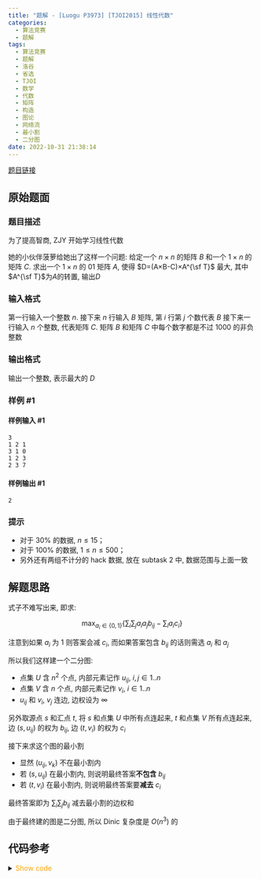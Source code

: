 ```yaml
---
title: "题解 - [Luogu P3973] [TJOI2015] 线性代数"
categories:
  - 算法竞赛
  - 题解
tags:
  - 算法竞赛
  - 题解
  - 洛谷
  - 省选
  - TJOI
  - 数学
  - 代数
  - 矩阵
  - 构造
  - 图论
  - 网络流
  - 最小割
  - 二分图
date: 2022-10-31 21:38:14
---
```


[题目链接](https://www.luogu.com.cn/problem/P3973)

<!-- more -->

## 原始题面

### 题目描述

为了提高智商, ZJY 开始学习线性代数

她的小伙伴菠萝给她出了这样一个问题: 给定一个 $n \times n$ 的矩阵 $B$ 和一个 $1 \times n$ 的矩阵 $C$. 求出一个 $1×n$ 的 01 矩阵 $A$, 使得 $D=(A×B-C)×A^{\sf T}$ 最大, 其中$A^{\sf T}$为$A$的转置, 输出$D$

### 输入格式

第一行输入一个整数 $n$. 接下来 $n$ 行输入 $B$ 矩阵, 第 $i$ 行第 $j$ 个数代表 $B$ 接下来一行输入 $n$ 个整数, 代表矩阵 $C$. 矩阵 $B$ 和矩阵 $C$ 中每个数字都是不过 $1000$ 的非负整数

### 输出格式

输出一个整数, 表示最大的 $D$

### 样例 #1

#### 样例输入 #1

```input1
3
1 2 1
3 1 0
1 2 3
2 3 7
```

#### 样例输出 #1

```output1
2
```

### 提示

- 对于 $30\%$ 的数据, $n \leq 15$；
- 对于 $100\%$ 的数据, $1 \leq n \leq 500$；
- 另外还有两组不计分的 hack 数据, 放在 subtask 2 中, 数据范围与上面一致

## 解题思路

式子不难写出来, 即求:

$$\max_{a_i\in\{0,1\}}\left\{\sum_i\sum_j a_ia_jb_{ij}-\sum_i a_ic_i\right\}$$

注意到如果 $a_i$ 为 $1$ 则答案会减 $c_i$, 而如果答案包含 $b_{ij}$ 的话则需选 $a_i$ 和 $a_j$

所以我们这样建一个二分图:

- 点集 $U$ 含 $n^2$ 个点, 内部元素记作 $u_{ij}$, $i,j\in 1..n$
- 点集 $V$ 含 $n$ 个点, 内部元素记作 $v_i$, $i\in 1..n$
- $u_{ij}$ 和 $v_i$, $v_j$ 连边, 边权设为 $\infty$

另外取源点 $s$ 和汇点 $t$, 将 $s$ 和点集 $U$ 中所有点连起来, $t$ 和点集 $V$ 所有点连起来, 边 $(s,u_{ij})$ 的权为 $b_{ij}$, 边 $(t,v_i)$ 的权为 $c_i$

接下来求这个图的最小割

- 显然 $(u_{ij},v_k)$ 不在最小割内
- 若 $(s,u_{ij})$ 在最小割内, 则说明最终答案**不包含** $b_{ij}$
- 若 $(t,v_i)$ 在最小割内, 则说明最终答案要**减去** $c_i$

最终答案即为 $\sum_i\sum_j b_{ij}$ 减去最小割的边权和

由于最终建的图是二分图, 所以 Dinic 复杂度是 $O(n^3)$ 的

## 代码参考

<details>
<summary><font color='orange'>Show code</font></summary>

{% icodeweb cpa_cpp title:Luogu_P3973 Luogu/P3973/0.cpp %}

</details>
